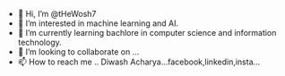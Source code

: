 - 👋 Hi, I’m @tHeWosh7
- 👀 I’m interested in machine learning and AI.
- 🌱 I’m currently learning bachlore in computer science and information technology.
- 💞️ I’m looking to collaborate on ...
- 📫 How to reach me .. Diwash Acharya...facebook,linkedin,insta...

<!---
tHeWosh7/tHeWosh7 is a ✨ special ✨ repository because its `README.md` (this file) appears on your GitHub profile.
You can click the Preview link to take a look at your changes.
--->
